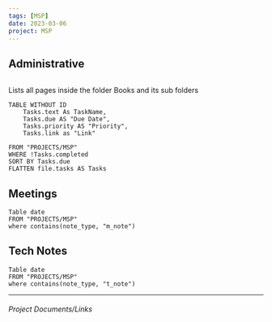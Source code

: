 ```yaml
---
tags: [MSP]
date: 2023-03-06
project: MSP
---
```


## Administrative
```dataviewjs
```
Lists all pages inside the folder Books and its sub folders 
```dataview 
TABLE WITHOUT ID
	Tasks.text As TaskName,
	Tasks.due AS "Due Date", 
	Tasks.priority AS "Priority",
	Tasks.link as "Link"
	
FROM "PROJECTS/MSP" 
WHERE !Tasks.completed
SORT BY Tasks.due
FLATTEN file.tasks AS Tasks
```

## Meetings
```dataview
Table date
FROM "PROJECTS/MSP" 
where contains(note_type, "m_note")
```
## Tech Notes
```dataview
Table date
FROM "PROJECTS/MSP" 
where contains(note_type, "t_note")
```

---

###### Project Documents/Links


